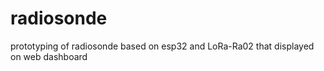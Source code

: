 # radiosonde
prototyping of radiosonde based on esp32 and LoRa-Ra02 that displayed on web dashboard
